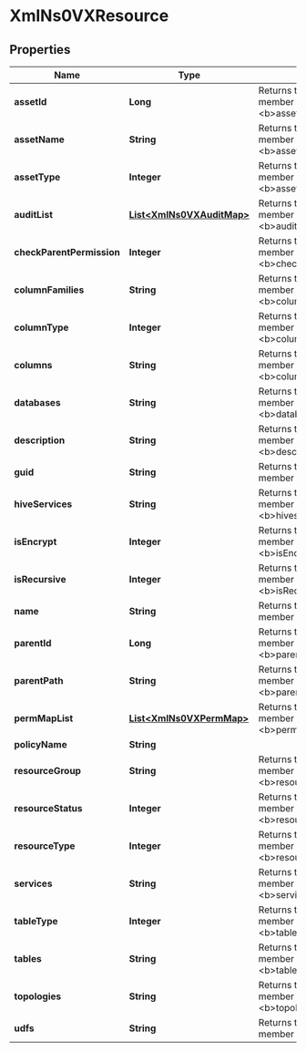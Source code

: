 
# XmlNs0VXResource

## Properties
Name | Type | Description | Notes
------------ | ------------- | ------------- | -------------
**assetId** | **Long** | Returns the value for the member attribute &lt;b&gt;assetId&lt;/b&gt; |  [optional]
**assetName** | **String** | Returns the value for the member attribute &lt;b&gt;assetName&lt;/b&gt; |  [optional]
**assetType** | **Integer** | Returns the value for the member attribute &lt;b&gt;assetType&lt;/b&gt; |  [optional]
**auditList** | [**List&lt;XmlNs0VXAuditMap&gt;**](XmlNs0VXAuditMap.md) | Returns the value for the member attribute &lt;b&gt;auditList&lt;/b&gt; |  [optional]
**checkParentPermission** | **Integer** | Returns the value for the member attribute &lt;b&gt;checkParentPermission&lt;/b&gt; |  [optional]
**columnFamilies** | **String** | Returns the value for the member attribute &lt;b&gt;columnFamilies&lt;/b&gt; |  [optional]
**columnType** | **Integer** | Returns the value for the member attribute &lt;b&gt;columnType&lt;/b&gt; |  [optional]
**columns** | **String** | Returns the value for the member attribute &lt;b&gt;columns&lt;/b&gt; |  [optional]
**databases** | **String** | Returns the value for the member attribute &lt;b&gt;databases&lt;/b&gt; |  [optional]
**description** | **String** | Returns the value for the member attribute &lt;b&gt;description&lt;/b&gt; |  [optional]
**guid** | **String** | Returns the value for the member attribute &lt;b&gt;guid&lt;/b&gt; |  [optional]
**hiveServices** | **String** | Returns the value for the member attribute &lt;b&gt;hiveservices&lt;/b&gt; |  [optional]
**isEncrypt** | **Integer** | Returns the value for the member attribute &lt;b&gt;isEncrypt&lt;/b&gt; |  [optional]
**isRecursive** | **Integer** | Returns the value for the member attribute &lt;b&gt;isRecursive&lt;/b&gt; |  [optional]
**name** | **String** | Returns the value for the member attribute &lt;b&gt;name&lt;/b&gt; |  [optional]
**parentId** | **Long** | Returns the value for the member attribute &lt;b&gt;parentId&lt;/b&gt; |  [optional]
**parentPath** | **String** | Returns the value for the member attribute &lt;b&gt;parentPath&lt;/b&gt; |  [optional]
**permMapList** | [**List&lt;XmlNs0VXPermMap&gt;**](XmlNs0VXPermMap.md) | Returns the value for the member attribute &lt;b&gt;permMapList&lt;/b&gt; |  [optional]
**policyName** | **String** |  |  [optional]
**resourceGroup** | **String** | Returns the value for the member attribute &lt;b&gt;resourceGroup&lt;/b&gt; |  [optional]
**resourceStatus** | **Integer** | Returns the value for the member attribute &lt;b&gt;resourceStatus&lt;/b&gt; |  [optional]
**resourceType** | **Integer** | Returns the value for the member attribute &lt;b&gt;resourceType&lt;/b&gt; |  [optional]
**services** | **String** | Returns the value for the member attribute &lt;b&gt;services&lt;/b&gt; |  [optional]
**tableType** | **Integer** | Returns the value for the member attribute &lt;b&gt;tableType&lt;/b&gt; |  [optional]
**tables** | **String** | Returns the value for the member attribute &lt;b&gt;tables&lt;/b&gt; |  [optional]
**topologies** | **String** | Returns the value for the member attribute &lt;b&gt;topologies&lt;/b&gt; |  [optional]
**udfs** | **String** | Returns the value for the member attribute &lt;b&gt;udfs&lt;/b&gt; |  [optional]



